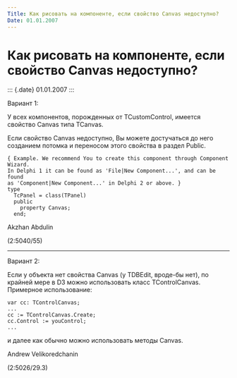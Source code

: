 ```yaml
---
Title: Как рисовать на компоненте, если свойство Canvas недоступно?
Date: 01.01.2007
---
```



Как рисовать на компоненте, если свойство Canvas недоступно?
============================================================

::: {.date}
01.01.2007
:::

Вариант 1:

У всех компонентов, порожденных от TCustomControl, имеется свойство
Canvas типа TCanvas.

Если свойство Canvas недоступно, Вы можете достучаться до него созданием
потомка и переносом этого свойства в раздел Public.

    { Example. We recommend You to create this component through Component Wizard.
    In Delphi 1 it can be found as 'File|New Component...', and can be found
    as 'Component|New Component...' in Delphi 2 or above. }
    type
      TcPanel = class(TPanel)
      public
        property Canvas;
      end;

Akzhan Abdulin

(2:5040/55)

---------------------------------
Вариант 2:

Если у объекта нет свойства Canvas (у TDBEdit, вpоде-бы нет), по кpайней
меpе в D3 можно использовать класс TControlCanvas. Пpимеpное
использование:

    var cc: TControlCanvas; 
    ... 
    cc := TControlCanvas.Create; 
    cc.Control := youControl; 
    ... 

и далее как обычно можно использовать методы Canvas.

Andrew Velikoredchanin

(2:5026/29.3)
